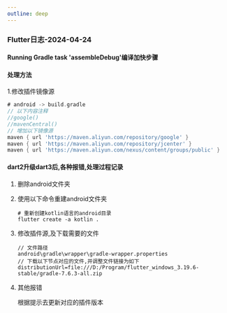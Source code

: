 ```yaml
---
outline: deep
---
```


### Flutter日志-2024-04-24

#### Running Gradle task 'assembleDebug'编译加快步骤

#### 处理方法

1.修改插件镜像源

```dart
# android -> build.gradle
// 以下内容注释    
//google()
//mavenCentral()
// 增加以下镜像源
maven { url 'https://maven.aliyun.com/repository/google' }
maven { url 'https://maven.aliyun.com/repository/jcenter' }
maven { url 'https://maven.aliyun.com/nexus/content/groups/public' }
```

#### dart2升级dart3后,各种报错,处理过程记录

1. 删除android文件夹

2. 使用以下命令重建android文件夹

    ```
    # 重新创建kotlin语言的android目录
    flutter create -a kotlin .
    ```

3. 修改插件源,及下载需要的文件

   ```
   // 文件路径
   android\gradle\wrapper\gradle-wrapper.properties
   // 下载以下节点对应的文件,并调整文件链接为如下
   distributionUrl=file:///D:/Program/flutter_windows_3.19.6-stable/gradle-7.6.3-all.zip
   ```

4. 其他报错

   根据提示去更新对应的插件版本



[^记录时间]: 2024-04

